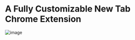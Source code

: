 # A Fully Customizable New Tab Chrome Extension

![image](https://github.com/Beasleydog/customTab/assets/49841434/19020da1-4f33-4d62-8301-e009d9c0bfc9)
